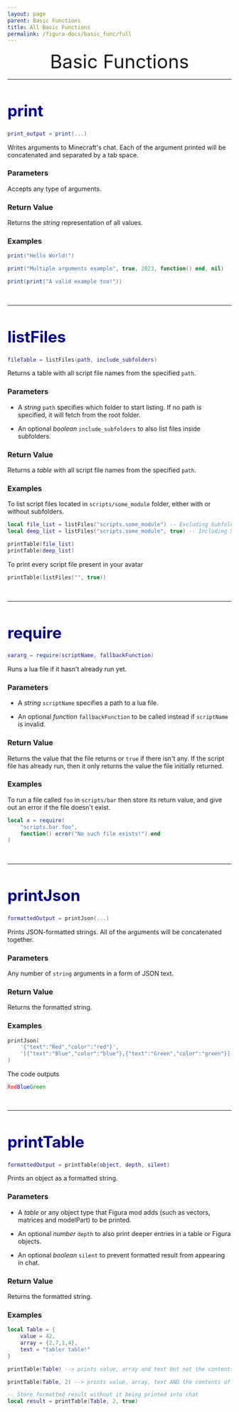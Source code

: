 ```yaml
---
layout: page
parent: Basic Functions
title: All Basic Functions
permalink: /figura-docs/basic_func/full
---
```


<center style="font-size: 3em;">Basic Functions</center>

***

<h1 id="print" style="font-size: 2.5em;color:#00008B">print</h1>

```lua
print_output = print(...)
```

Writes arguments to Minecraft's chat. Each of the argument printed will be concatenated and separated by a tab space.

### Parameters

Accepts any type of arguments.

### Return Value

Returns the *string* representation of all values.

### Examples

```lua
print("Hello World!")

print("Multiple arguments example", true, 2023, function() end, nil)

print(print("A valid example too!"))
```
&nbsp;

***

<h1 id="listFiles" style="font-size: 2.5em;color:#00008B">listFiles</h1>

```lua
fileTable = listFiles(path, include_subfolders)
```

Returns a table with all script file names from the specified `path`.

### Parameters

- A *string* `path` specifies which folder to start listing. If no path is specified, it will fetch from the root folder.

- An optional *boolean* `include_subfolders` to also list files inside subfolders.

### Return Value

Returns a *table* with all script file names from the specified `path`.

### Examples

To list script files located in `scripts/some_module` folder, either with or without subfolders.

```lua
local file_list = listFiles("scripts.some_module") -- Excluding Subfolders
local deep_list = listFiles("scripts.some_module", true) -- Including Subfolders

printTable(file_list)
printTable(deep_list)
```

To print every script file present in your avatar

```lua
printTable(listFiles("", true))
```
&nbsp;

***

<h1 id="require" style="font-size: 2.5em;color:#00008B">require</h1>

```lua
vararg = require(scriptName, fallbackFunction)
```

Runs a lua file if it hasn't already run yet.

### Parameters

- A *string* `scriptName` specifies a path to a lua file.

- An optional *function* `fallbackFunction` to be called instead if `scriptName` is invalid.

### Return Value

Returns the value that the file returns or `true` if there isn't any. If the script file has already run, then it only returns the value the file initially returned.

### Examples

To run a file called `foo` in `scripts/bar` then store its return value, and give out an error if the file doesn't exist.

```lua
local x = require(
    "scripts.bar.foo",
    function() error("No such file exists!") end
)
```
&nbsp;

***

<h1 id="printJson" style="font-size: 2.5em;color:#00008B">printJson</h1>

```lua
formattedOutput = printJson(...)
```

Prints JSON-formatted strings. All of the arguments will be concatenated together.

### Parameters

Any number of `string` arguments in a form of JSON text.

### Return Value

Returns the formatted string.

### Examples

```lua
printJson(
    '{"text":"Red","color":"red"}',
    '[{"text":"Blue","color":"blue"},{"text":"Green","color":"green"}]'
)
```

The code outputs

<code><span style="color:red">Red</span><span style="color:blue">Blue</span><span style="color:green">Green</span></code>

&nbsp;

***

<h1 id="printTable" style="font-size: 2.5em;color:#00008B">printTable</h1>

```lua
formattedOutput = printTable(object, depth, silent)
```

Prints an object as a formatted string.

### Parameters

- A *table* or any object type that Figura mod adds (such as vectors, matrices and modelPart) to be printed.

- An optional *number* `depth` to also print deeper entries in a table or Figura objects.

- An optional *boolean* `silent` to prevent formatted result from appearing in chat.

### Return Value

Returns the formatted string.

### Examples

```lua
local Table = {
    value = 42,
    array = {2,7,1,4},
    text = "tabler table!"
}

printTable(Table) --> prints value, array and text but not the contents of array

printTable(Table, 2) --> prints value, array, text AND the contents of array

-- Store formatted result without it being printed into chat
local result = printTable(Table, 2, true)
```

